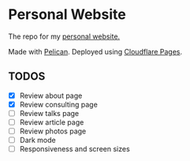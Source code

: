 # Personal Website

The repo for my [personal website.](https://duarteocarmo.com)

Made with [Pelican](https://github.com/getpelican/pelican). Deployed using [Cloudflare Pages](https://pages.cloudflare.com/). 



## TODOS

- [x] Review about page
- [x] Review consulting page
- [ ] Review talks page
- [ ] Review article page
- [ ] Review photos page
- [ ] Dark mode
- [ ] Responsiveness and screen sizes
